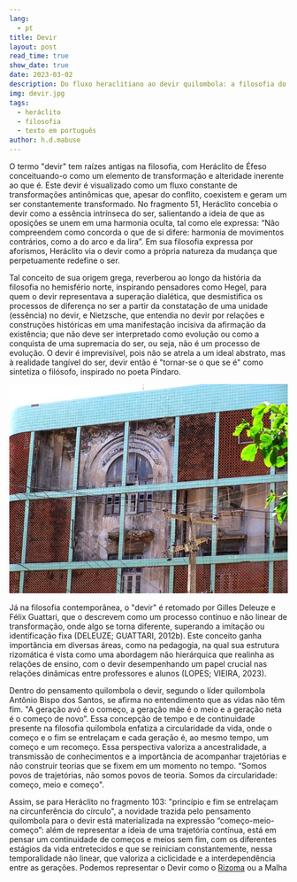 ```yaml
---
lang:
  - pt
title: Devir
layout: post
read_time: true
show_date: true
date: 2023-03-02
description: Do fluxo heraclitiano ao devir quilombola: a filosofia do "tornar-se o que se é" além da ilusão da linearidade.
img: devir.jpg
tags:
  - heráclito
  - filosofia
  - texto em português
author: h.d.mabuse
---
```

O termo "devir" tem raízes antigas na filosofia, com Heráclito de Éfeso conceituando-o como um elemento de transformação e alteridade inerente ao que é. Este devir é visualizado como um fluxo constante de transformações antinômicas que, apesar do conflito, coexistem e geram um ser constantemente transformado. No fragmento 51, Heráclito concebia o devir como a essência intrínseca do ser, salientando a ideia de que as oposições se unem em uma harmonia oculta, tal como ele expressa: “Não compreendem como concorda o que de si difere: harmonia de movimentos contrários, como a do arco e da lira”. Em sua filosofia expressa por aforismos, Heráclito via o devir como a própria natureza da mudança que perpetuamente redefine o ser.

Tal conceito de sua origem grega, reverberou ao longo da história da filosofia no hemisfério norte, inspirando pensadores como Hegel, para quem o devir representava a superação dialética, que desmistifica os processos de diferença no ser a partir da constatação de uma unidade (essência) no devir, e Nietzsche, que entendia no devir por relações e construções históricas em uma manifestação incisiva da afirmação da existência; que não deve ser interpretado como evolução ou como a conquista de uma supremacia do ser, ou seja, não é um processo de evolução. O devir é imprevisível, pois não se atrela a um ideal abstrato, mas à realidade tangível do ser, devir então é "tornar-se o que se é" como sintetiza o filósofo, inspirado no poeta Píndaro. 

![](./assets/img/devir.jpg)

Já na filosofia contemporânea, o "devir" é retomado por Gilles Deleuze e Félix Guattari, que o descrevem como um processo contínuo e não linear de transformação, onde algo se torna diferente, superando a imitação ou identificação fixa (DELEUZE; GUATTARI, 2012b). Este conceito ganha importância em diversas áreas, como na pedagogia, na qual sua estrutura rizomática é vista como uma abordagem não hierárquica que realinha as relações de ensino, com o devir desempenhando um papel crucial nas relações dinâmicas entre professores e alunos (LOPES; VIEIRA, 2023).


Dentro do pensamento quilombola o devir, segundo o líder quilombola Antônio Bispo dos Santos, se afirma no entendimento que as vidas não têm fim. "A geração avó é o começo, a geração mãe é o meio e a geração neta é o começo de novo”. Essa concepção de tempo e de continuidade presente na filosofia quilombola enfatiza a circularidade da vida, onde o começo e o fim se entrelaçam e cada geração é, ao mesmo tempo, um começo e um recomeço. Essa perspectiva valoriza a ancestralidade, a transmissão de conhecimentos e a importância de acompanhar trajetórias e não construir teorias que se fixem em um momento no tempo. “Somos povos de trajetórias, não somos povos de teoria. Somos da circularidade: começo, meio e começo". 

Assim, se para Heráclito no fragmento 103: "princípio e fim se entrelaçam na circunferência do círculo", a novidade trazida pelo pensamento quilombola para o devir está materializada na expressão “começo-meio-começo”: além de representar a ideia de uma trajetória contínua, está em pensar um continuidade de começos e meios sem fim, com os diferentes estágios da vida entretecidos e que se reiniciam constantemente, nessa temporalidade não linear, que valoriza a ciclicidade e a interdependência entre as gerações. Podemos representar o Devir como o [Rizoma](https://publish.obsidian.md/dsg-ia/Tramas/Escolhas+metodol%C3%B3gicas/Rizoma) ou a Malha
